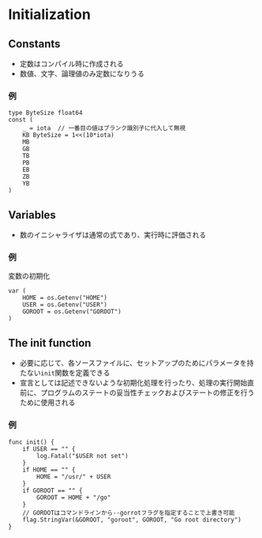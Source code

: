 # Initialization

## Constants
- 定数はコンパイル時に作成される
- 数値、文字、論理値のみ定数になりうる

### 例
```golang
type ByteSize float64
const (
    _ = iota  // 一番目の値はブランク識別子に代入して無視
    KB ByteSize = 1<<(10*iota)
    MB
    GB
    TB
    PB
    EB
    ZB
    YB
)
```


## Variables
- 数のイニシャライザは通常の式であり、実行時に評価される
### 例
変数の初期化
```golang
var (
    HOME = os.Getenv("HOME")
    USER = os.Getenv("USER")
    GOROOT = os.Getenv("GOROOT")
)
```

## The init function
- 必要に応じて、各ソースファイルに、セットアップのためにパラメータを持たない`init`関数を定義できる
- 宣言としては記述できないような初期化処理を行ったり、処理の実行開始直前に、プログラムのステートの妥当性チェックおよびステートの修正を行うために使用される
### 例
```golang
func init() {
    if USER == "" {
        log.Fatal("$USER not set")
    }
    if HOME == "" {
        HOME = "/usr/" + USER
    }
    if GOROOT == "" {
        GOROOT = HOME + "/go"
    }
    // GOROOTはコマンドラインから--gorrotフラグを指定することで上書き可能
    flag.StringVar(&GOROOT, "goroot", GOROOT, "Go root directory")
}
```